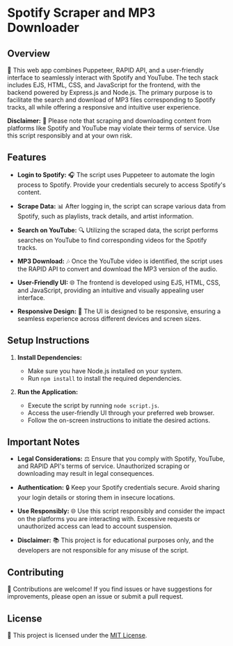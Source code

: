 # Spotify Scraper and MP3 Downloader

## Overview
🎵 This web app combines Puppeteer, RAPID API, and a user-friendly interface to seamlessly interact with Spotify and YouTube. The tech stack includes EJS, HTML, CSS, and JavaScript for the frontend, with the backend powered by Express.js and Node.js. The primary purpose is to facilitate the search and download of MP3 files corresponding to Spotify tracks, all while offering a responsive and intuitive user experience.

**Disclaimer:** 🚨 Please note that scraping and downloading content from platforms like Spotify and YouTube may violate their terms of service. Use this script responsibly and at your own risk.

## Features
- **Login to Spotify:** 🎧 The script uses Puppeteer to automate the login process to Spotify. Provide your credentials securely to access Spotify's content.

- **Scrape Data:** 📊 After logging in, the script can scrape various data from Spotify, such as playlists, track details, and artist information.

- **Search on YouTube:** 🔍 Utilizing the scraped data, the script performs searches on YouTube to find corresponding videos for the Spotify tracks.

- **MP3 Download:** 🎶 Once the YouTube video is identified, the script uses the RAPID API to convert and download the MP3 version of the audio.

- **User-Friendly UI:** 🌐 The frontend is developed using EJS, HTML, CSS, and JavaScript, providing an intuitive and visually appealing user interface.

- **Responsive Design:** 📱 The UI is designed to be responsive, ensuring a seamless experience across different devices and screen sizes.

## Setup Instructions
1. **Install Dependencies:**
   - Make sure you have Node.js installed on your system.
   - Run `npm install` to install the required dependencies.

2. **Run the Application:**
   - Execute the script by running `node script.js`.
   - Access the user-friendly UI through your preferred web browser.
   - Follow the on-screen instructions to initiate the desired actions.

## Important Notes
- **Legal Considerations:** ⚖️ Ensure that you comply with Spotify, YouTube, and RAPID API's terms of service. Unauthorized scraping or downloading may result in legal consequences.

- **Authentication:** 🔒 Keep your Spotify credentials secure. Avoid sharing your login details or storing them in insecure locations.

- **Use Responsibly:** 🌐 Use this script responsibly and consider the impact on the platforms you are interacting with. Excessive requests or unauthorized access can lead to account suspension.

- **Disclaimer:** 📚 This project is for educational purposes only, and the developers are not responsible for any misuse of the script.

## Contributing
🤝 Contributions are welcome! If you find issues or have suggestions for improvements, please open an issue or submit a pull request.
## License
📄 This project is licensed under the [MIT License](LICENSE.txt).
